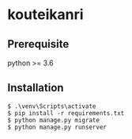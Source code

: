 # kouteikanri

## Prerequisite

python >= 3.6

## Installation

```
$ .\venv\Scripts\activate
$ pip install -r requirements.txt
$ python manage.py migrate
$ python manage.py runserver
```